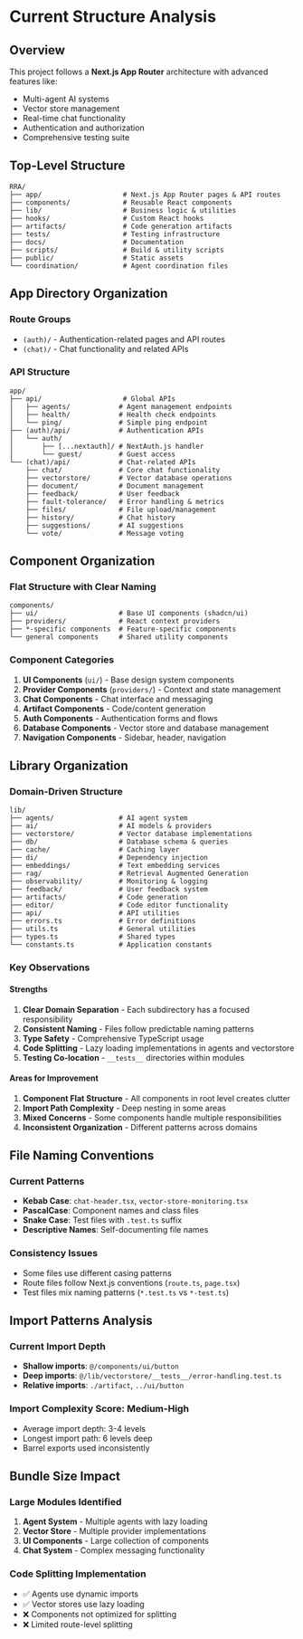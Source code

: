 # Current Structure Analysis

## Overview
This project follows a **Next.js App Router** architecture with advanced features like:
- Multi-agent AI systems
- Vector store management
- Real-time chat functionality
- Authentication and authorization
- Comprehensive testing suite

## Top-Level Structure

```
RRA/
├── app/                    # Next.js App Router pages & API routes
├── components/             # Reusable React components
├── lib/                    # Business logic & utilities
├── hooks/                  # Custom React hooks
├── artifacts/              # Code generation artifacts
├── tests/                  # Testing infrastructure
├── docs/                   # Documentation
├── scripts/                # Build & utility scripts
├── public/                 # Static assets
└── coordination/           # Agent coordination files
```

## App Directory Organization

### Route Groups
- `(auth)/` - Authentication-related pages and API routes
- `(chat)/` - Chat functionality and related APIs

### API Structure
```
app/
├── api/                    # Global APIs
│   ├── agents/            # Agent management endpoints
│   ├── health/            # Health check endpoints
│   └── ping/              # Simple ping endpoint
├── (auth)/api/            # Authentication APIs
│   └── auth/
│       ├── [...nextauth]/ # NextAuth.js handler
│       └── guest/         # Guest access
└── (chat)/api/            # Chat-related APIs
    ├── chat/              # Core chat functionality
    ├── vectorstore/       # Vector database operations
    ├── document/          # Document management
    ├── feedback/          # User feedback
    ├── fault-tolerance/   # Error handling & metrics
    ├── files/             # File upload/management
    ├── history/           # Chat history
    ├── suggestions/       # AI suggestions
    └── vote/              # Message voting
```

## Component Organization

### Flat Structure with Clear Naming
```
components/
├── ui/                    # Base UI components (shadcn/ui)
├── providers/             # React context providers
├── *-specific components  # Feature-specific components
└── general components     # Shared utility components
```

### Component Categories
1. **UI Components** (`ui/`) - Base design system components
2. **Provider Components** (`providers/`) - Context and state management
3. **Chat Components** - Chat interface and messaging
4. **Artifact Components** - Code/content generation
5. **Auth Components** - Authentication forms and flows
6. **Database Components** - Vector store and database management
7. **Navigation Components** - Sidebar, header, navigation

## Library Organization

### Domain-Driven Structure
```
lib/
├── agents/                # AI agent system
├── ai/                    # AI models & providers
├── vectorstore/           # Vector database implementations
├── db/                    # Database schema & queries
├── cache/                 # Caching layer
├── di/                    # Dependency injection
├── embeddings/            # Text embedding services
├── rag/                   # Retrieval Augmented Generation
├── observability/         # Monitoring & logging
├── feedback/              # User feedback system
├── artifacts/             # Code generation
├── editor/                # Code editor functionality
├── api/                   # API utilities
├── errors.ts              # Error definitions
├── utils.ts               # General utilities
├── types.ts               # Shared types
└── constants.ts           # Application constants
```

### Key Observations

#### Strengths
1. **Clear Domain Separation** - Each subdirectory has a focused responsibility
2. **Consistent Naming** - Files follow predictable naming patterns
3. **Type Safety** - Comprehensive TypeScript usage
4. **Code Splitting** - Lazy loading implementations in agents and vectorstore
5. **Testing Co-location** - `__tests__` directories within modules

#### Areas for Improvement
1. **Component Flat Structure** - All components in root level creates clutter
2. **Import Path Complexity** - Deep nesting in some areas
3. **Mixed Concerns** - Some components handle multiple responsibilities
4. **Inconsistent Organization** - Different patterns across domains

## File Naming Conventions

### Current Patterns
- **Kebab Case**: `chat-header.tsx`, `vector-store-monitoring.tsx`
- **PascalCase**: Component names and class files
- **Snake Case**: Test files with `.test.ts` suffix
- **Descriptive Names**: Self-documenting file names

### Consistency Issues
- Some files use different casing patterns
- Route files follow Next.js conventions (`route.ts`, `page.tsx`)
- Test files mix naming patterns (`*.test.ts` vs `*-test.ts`)

## Import Patterns Analysis

### Current Import Depth
- **Shallow imports**: `@/components/ui/button`
- **Deep imports**: `@/lib/vectorstore/__tests__/error-handling.test.ts`
- **Relative imports**: `./artifact`, `../ui/button`

### Import Complexity Score: **Medium-High**
- Average import depth: 3-4 levels
- Longest import path: 6 levels deep
- Barrel exports used inconsistently

## Bundle Size Impact

### Large Modules Identified
1. **Agent System** - Multiple agents with lazy loading
2. **Vector Store** - Multiple provider implementations
3. **UI Components** - Large collection of components
4. **Chat System** - Complex messaging functionality

### Code Splitting Implementation
- ✅ Agents use dynamic imports
- ✅ Vector stores use lazy loading
- ❌ Components not optimized for splitting
- ❌ Limited route-level splitting